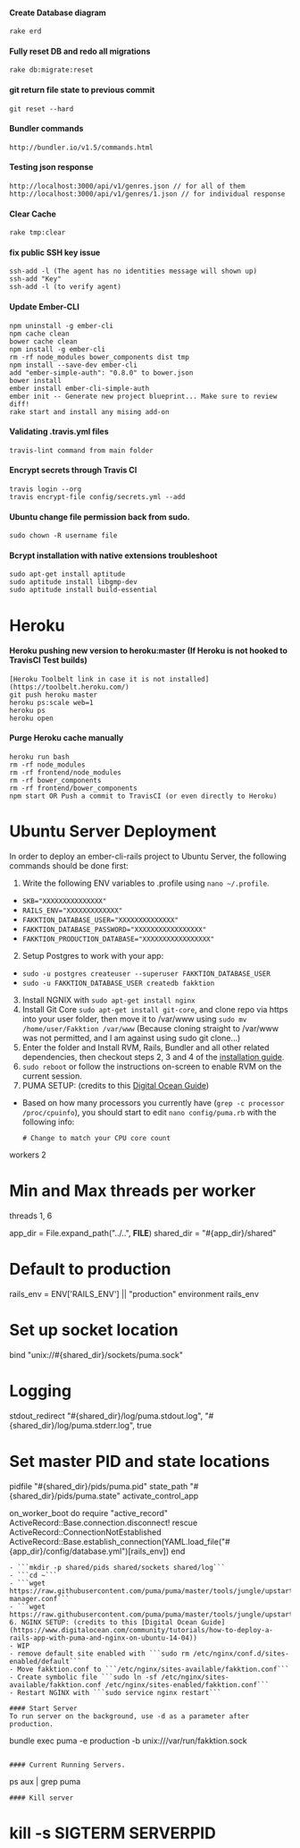#### Create Database diagram
```
rake erd
```
#### Fully reset DB and redo all migrations
```
rake db:migrate:reset
```
#### git return file state to previous commit
```
git reset --hard
```
#### Bundler commands
```
http://bundler.io/v1.5/commands.html
```
#### Testing json response
```
http://localhost:3000/api/v1/genres.json // for all of them
http://localhost:3000/api/v1/genres/1.json // for individual response
```
#### Clear Cache
```
rake tmp:clear
```
#### fix public SSH key issue
```
ssh-add -l (The agent has no identities message will shown up)
ssh-add "Key"
ssh-add -l (to verify agent)
```
#### Update Ember-CLI
```
npm uninstall -g ember-cli
npm cache clean
bower cache clean
npm install -g ember-cli
rm -rf node_modules bower_components dist tmp
npm install --save-dev ember-cli
add "ember-simple-auth": "0.8.0" to bower.json
bower install
ember install ember-cli-simple-auth
ember init -- Generate new project blueprint... Make sure to review diff!
rake start and install any mising add-on	
```
#### Validating .travis.yml files
```
travis-lint command from main folder
```
#### Encrypt secrets through Travis CI
```
travis login --org
travis encrypt-file config/secrets.yml --add
```

#### Ubuntu change file permission back from sudo.
```
sudo chown -R username file
```

#### Bcrypt installation with native extensions troubleshoot
```
sudo apt-get install aptitude
sudo aptitude install libgmp-dev
sudo aptitude install build-essential
```
# Heroku
#### Heroku pushing new version to heroku:master (If Heroku is not hooked to TravisCI Test builds) 
```
[Heroku Toolbelt link in case it is not installed](https://toolbelt.heroku.com/)
git push heroku master
heroku ps:scale web=1
heroku ps
heroku open
```
#### Purge Heroku cache manually 
```
heroku run bash
rm -rf node_modules
rm -rf frontend/node_modules
rm -rf bower_components
rm -rf frontend/bower_components
npm start OR Push a commit to TravisCI (or even directly to Heroku) 
```

# Ubuntu Server Deployment
In order to deploy an ember-cli-rails project to Ubuntu Server, the following commands should be done first:

1. Write the following ENV variables to .profile using ```nano ~/.profile```. 
 - ```SKB="XXXXXXXXXXXXXXX"```
 - ```RAILS_ENV="XXXXXXXXXXXXX"```
 - ```FAKKTION_DATABASE_USER="XXXXXXXXXXXXXX"```
 - ```FAKKTION_DATABASE_PASSWORD="XXXXXXXXXXXXXXXXX"```
 - ```FAKKTION_PRODUCTION_DATABASE="XXXXXXXXXXXXXXXXX"```
2. Setup Postgres to work with your app:
 - ```sudo -u postgres createuser --superuser FAKKTION_DATABASE_USER```
 - ```sudo -u FAKKTION_DATABASE_USER createdb fakktion```
3. Install NGNIX with ```sudo apt-get install nginx```
4. Install Git Core ```sudo apt-get install git-core```, and clone repo via https into your user folder, then move it to /var/www using ```sudo mv /home/user/Fakktion /var/www``` (Because cloning straight to /var/www was not permitted, and I am against using sudo git clone...)
5. Enter the folder and Install RVM, Rails, Bundler and all other related dependencies, then checkout steps 2, 3 and 4 of the [installation guide](https://github.com/Deovandski/Fakktion#installation).
6. ```sudo reboot``` or follow the instructions on-screen to enable RVM on the current session.
7. PUMA SETUP: (credits to this [Digital Ocean Guide](https://www.digitalocean.com/community/tutorials/how-to-deploy-a-rails-app-with-puma-and-nginx-on-ubuntu-14-04))
 - Based on how many processors you currently have (```grep -c processor /proc/cpuinfo```), you should start to edit ```nano config/puma.rb``` with the following info: 
   ```
   # Change to match your CPU core count
  workers 2
  
  # Min and Max threads per worker
  threads 1, 6
  
  app_dir = File.expand_path("../..", __FILE__)
  shared_dir = "#{app_dir}/shared"
  
  # Default to production
  rails_env = ENV['RAILS_ENV'] || "production"
  environment rails_env
  
  # Set up socket location
  bind "unix://#{shared_dir}/sockets/puma.sock"
  
  # Logging
  stdout_redirect "#{shared_dir}/log/puma.stdout.log", "#{shared_dir}/log/puma.stderr.log", true
  
  # Set master PID and state locations
  pidfile "#{shared_dir}/pids/puma.pid"
  state_path "#{shared_dir}/pids/puma.state"
  activate_control_app
  
  on_worker_boot do
    require "active_record"
    ActiveRecord::Base.connection.disconnect! rescue ActiveRecord::ConnectionNotEstablished
    ActiveRecord::Base.establish_connection(YAML.load_file("#{app_dir}/config/database.yml")[rails_env])
  end
   ```
 - ```mkdir -p shared/pids shared/sockets shared/log```
 - ```cd ~```
 - ```wget https://raw.githubusercontent.com/puma/puma/master/tools/jungle/upstart/puma-manager.conf```
 - ```wget https://raw.githubusercontent.com/puma/puma/master/tools/jungle/upstart/puma.conf```
6. NGINX SETUP: (credits to this [Digital Ocean Guide](https://www.digitalocean.com/community/tutorials/how-to-deploy-a-rails-app-with-puma-and-nginx-on-ubuntu-14-04)) 
 - WIP
 - remove default site enabled with ```sudo rm /etc/nginx/conf.d/sites-enabled/default```
 - Move fakktion.conf to ```/etc/nginx/sites-available/fakktion.conf```
 - Create symbolic file ```sudo ln -sf /etc/nginx/sites-available/fakktion.conf /etc/nginx/sites-enabled/fakktion.conf```
 - Restart NGINX with ```sudo service nginx restart```

#### Start Server
To run server on the background, use -d as a parameter after production.
```
bundle exec puma -e production -b unix:///var/run/fakktion.sock 
```

#### Current Running Servers.
```
  ps aux | grep puma
```
#### Kill server
```
# kill -s SIGTERM SERVERPID
```
